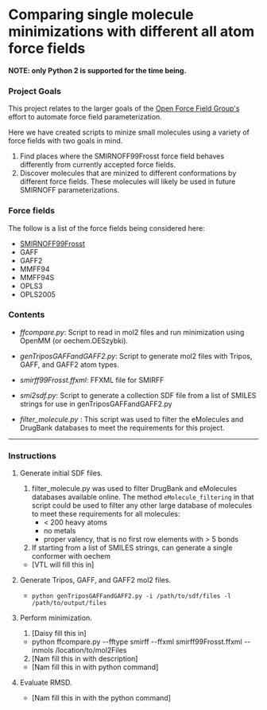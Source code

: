# Comparing single molecule minimizations with different all atom force fields

**NOTE: only Python 2 is supported for the time being.**

### Project Goals

This project relates to the larger goals of the 
[Open Force Field Group's](https://github.com/open-forcefield-group)
effort to automate force field parameterization. 

Here we have created scripts to minize small molecules using a variety of force fields with two goals in mind. 
1. Find places where the SMIRNOFF99Frosst force field behaves differently from currently accepted force fields.
2. Discover molecules that are minized to different conformations by different force fields. These molecules will likely be used in future SMIRNOFF parameterizations. 

### Force fields 

The follow is a list of the force fields being considered here:

* [SMIRNOFF99Frosst](https://github.com/open-forcefield-group/smirff99Frosst)
* GAFF
* GAFF2
* MMFF94
* MMFF94S
* OPLS3
* OPLS2005

### Contents

* *ffcompare.py*: Script to read in mol2 files and run minimization using OpenMM (or oechem.OESzybki).

* *genTriposGAFFandGAFF2.py*: Script to generate mol2 files with Tripos, GAFF, and GAFF2 atom types.

* *smirff99Frosst.ffxml*: FFXML file for SMIRFF

* *smi2sdf.py*: Script to generate a collection SDF file from a list of SMILES strings for use in genTriposGAFFandGAFF2.py

* *filter_molecule.py* : This script was used to filter the eMolecules and DrugBank databases to meet the requirements for this project.  

___

### Instructions

1. Generate initial SDF files.
    1. filter_molecule.py was used to filter DrugBank and eMolecules databases available online. The method `eMolecule_filtering` in that script could be used to filter any other large database of molecules to meet these requirements for all molecules:
        * < 200 heavy atoms
        * no metals
        * proper valency, that is no first row elements with > 5 bonds
    2. If starting from a list of SMILES strings, can generate a single conformer with oechem
    * [VTL will fill this in]

2. Generate Tripos, GAFF, and GAFF2 mol2 files.
    * `python genTriposGAFFandGAFF2.py -i /path/to/sdf/files -l /path/to/output/files` 
3. Perform minimization.
   1. [Daisy fill this in]
   * python ffcompare.py --fftype smirff --ffxml smirff99Frosst.ffxml --inmols /location/to/mol2Files
   2. [Nam fill this in with description]
   * [Nam fill this in with python command]
      
4. Evaluate RMSD.
   * [Nam fill this in with the python command]
